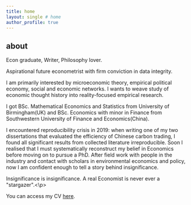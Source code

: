 ```yaml
---
title: home
layout: single # home
author_profile: true
---
```


## about

<p align="justify"> Econ graduate, Writer, Philosophy lover. </p>
<p> Aspirational future econometrist with firm conviction in data integrity. </p>

<p> I am primarily interested by microeconomic theory, empirical political economy, social and economic networks. 
I wants to weave study of economic thought history into reality-focused empirical research. </p>

<p> I got BSc. Mathematical Economics and Statistics from  University of Birmingham(UK) and BSc. Economics with minor in Finance from Southwestern University of Finance and Economics(China).  </p>

<p> I encountered reproducibility crisis in 2019: when writing one of my two dissertations that evaluated the efficiency of Chinese carbon trading, I found all significant results from collected literature irreproducible. Soon I realised that I must systematically reconstruct my belief in Economics before moving on to pursue a PhD. After field work with people in the industry and contact with scholars in environmental economics and policy, now I am confident enough to tell a story behind insignificance. </p>

<p>Insignificance is insignificance. A real Economist is never ever a "stargazer".<\p>

<!--
<p> What am I doing during the second gap year?
  Teaching Assistant in Linear Algebra/Complex Analysis/Probability & Statistics at a University in China. 
  Data Quality Analyst Intern for China Household Finance Survey about COV-19's impact. </p>
-->

<!--
<p> You can access my CV <a href="" target="_blank">here</a>. </p>
-->

<p> You can access my CV <a href="" target="_blank">here</a>. </p>
